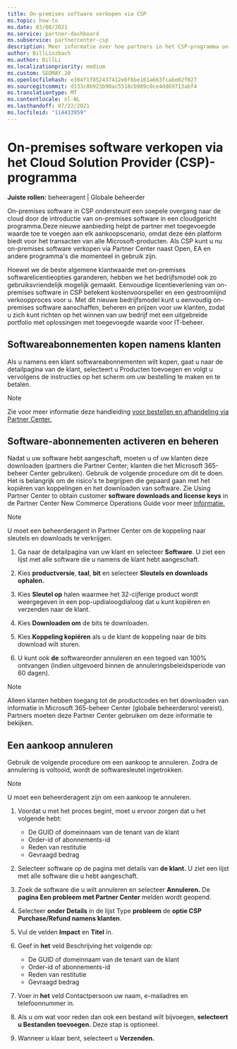 ```yaml
---
title: On-premises software verkopen via CSP
ms.topic: how-to
ms.date: 03/08/2021
ms.service: partner-dashboard
ms.subservice: partnercenter-csp
description: Meer informatie over hoe partners in het CSP-programma on-premises softwareabonnementen namens klanten in Partner Center.
author: BillLinzbach
ms.author: BillLi
ms.localizationpriority: medium
ms.custom: SEOMAY.20
ms.openlocfilehash: e304f1f852437412ebf6be161a663fcabe02f027
ms.sourcegitcommit: d133c8b923b90ac5518cb989c0ce4dd69713abf4
ms.translationtype: MT
ms.contentlocale: nl-NL
ms.lasthandoff: 07/22/2021
ms.locfileid: "114433959"
---
```

# <a name="sell-on-premises-software-through-the-cloud-solution-provider-csp-program"></a>On-premises software verkopen via het Cloud Solution Provider (CSP)-programma

**Juiste rollen:** beheeragent | Globale beheerder

On-premises software in CSP ondersteunt een soepele overgang naar de cloud door de introductie van on-premises software in een cloudgericht programma.Deze nieuwe aanbieding helpt de partner met toegevoegde waarde toe te voegen aan elk aankoopscenario, omdat deze één platform biedt voor het transacten van alle Microsoft-producten. Als CSP kunt u nu on-premises software verkopen via Partner Center naast Open, EA en andere programma's die momenteel in gebruik zijn.  
 
Hoewel we de beste algemene klantwaarde met on-premises softwarelicentieopties garanderen, hebben we het bedrijfsmodel ook zo gebruiksvriendelijk mogelijk gemaakt. Eenvoudige licentieverlening van on-premises software in CSP betekent kostenvoorspeller en een gestroomlijnd verkoopproces voor u. Met dit nieuwe bedrijfsmodel kunt u eenvoudig on-premises software aanschaffen, beheren en prijzen voor uw klanten, zodat u zich kunt richten op het winnen van uw bedrijf met een uitgebreide portfolio met oplossingen met toegevoegde waarde voor IT-beheer.

## <a name="buy-software-subscriptions-on-behalf-of-customers"></a>Softwareabonnementen kopen namens klanten

Als u namens een klant softwareabonnementen wilt kopen, gaat u naar de detailpagina van de klant, selecteert u Producten toevoegen en volgt u vervolgens de instructies op het scherm om uw bestelling te maken en te betalen.

> [!NOTE]
> Zie voor meer informatie deze handleiding [voor bestellen en afhandeling via Partner Center.](https://partner.microsoft.com/resources/detail/guide-to-ordering-and-fulfillment-through-partner-center-pdf)

## <a name="activate-and-manage-software-subscriptions"></a>Software-abonnementen activeren en beheren

Nadat u uw software hebt aangeschaft, moeten u of uw klanten deze downloaden (partners die Partner Center; klanten die het Microsoft 365-beheer Center gebruiken). Gebruik de volgende procedure om dit te doen. Het is belangrijk om de risico's te begrijpen die gepaard gaan met het kopiëren van koppelingen en het downloaden van software. Zie Using Partner Center to obtain customer **software downloads and license keys** in de Partner Center New Commerce Operations Guide voor meer [informatie.](https://partner.microsoft.com/resources/detail/partner-center-new-commerce-operations-guide-pdf)

> [!NOTE]
> U moet een beheerderagent in Partner Center om de koppeling naar sleutels en downloads te verkrijgen.

1. Ga naar de detailpagina van uw klant en selecteer **Software**. U ziet een lijst met alle software die u namens de klant hebt aangeschaft.

2. Kies **productversie**, **taal**, **bit** en selecteer **Sleutels en downloads ophalen.** 

3. Kies **Sleutel op** halen waarmee het 32-cijferige product wordt weergegeven in een pop-updialoogdialoog dat u kunt kopiëren en verzenden naar de klant. 

4. Kies **Downloaden om** de bits te downloaden. 

5. Kies **Koppeling kopiëren** als u de klant de koppeling naar de bits download wilt sturen. 

6. U kunt ook **de** softwareorder annuleren en een tegoed van 100% ontvangen (indien uitgevoerd binnen de annuleringsbeleidsperiode van 60 dagen).

> [!NOTE]
> Alleen klanten hebben toegang tot de productcodes en het downloaden van informatie in Microsoft 365-beheer Center (globale beheerdersrol vereist). Partners moeten deze Partner Center gebruiken om deze informatie te bekijken.

## <a name="cancel-a-purchase"></a>Een aankoop annuleren

Gebruik de volgende procedure om een aankoop te annuleren. Zodra de annulering is voltooid, wordt de softwaresleutel ingetrokken.

> [!NOTE]
> U moet een beheerderagent zijn om een aankoop te annuleren. 

1.  Voordat u met het proces begint, moet u ervoor zorgen dat u het volgende hebt: 
    - De GUID of domeinnaam van de tenant van de klant
    - Order-id of abonnements-id
    - Reden van restitutie
    - Gevraagd bedrag

2.  Selecteer software op de pagina met details van **de klant.** U ziet een lijst met alle software die u hebt aangeschaft. 

3.  Zoek de software die u wilt annuleren en selecteer **Annuleren.** De **pagina Een probleem met Partner Center** melden wordt geopend. 

4.  Selecteer **onder Details** in de lijst Type **probleem** de **optie CSP Purchase/Refund namens klanten**.

5.  Vul de velden **Impact** en **Titel** in. 

6.  Geef in **het** veld Beschrijving het volgende op: 
    -   De GUID of domeinnaam van de tenant van de klant
    -   Order-id of abonnements-id
    -   Reden van restitutie
    -   Gevraagd bedrag

7.  Voer in **het** veld Contactpersoon uw naam, e-mailadres en telefoonnummer in. 

8.  Als u om wat voor reden dan ook een bestand wilt bijvoegen, **selecteert u Bestanden toevoegen.** Deze stap is optioneel. 

9.  Wanneer u klaar bent, selecteert u **Verzenden.**

